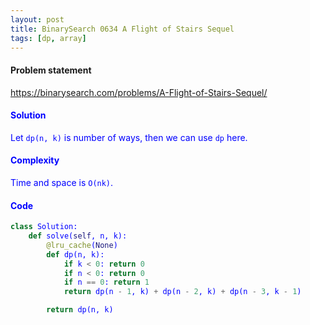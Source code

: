 ```yaml
---
layout: post
title: BinarySearch 0634 A Flight of Stairs Sequel
tags: [dp, array]
---
```


#### Problem statement

<a href="https://binarysearch.com/problems/A-Flight-of-Stairs-Sequel/"> <font color = blue>https://binarysearch.com/problems/A-Flight-of-Stairs-Sequel/

#### Solution
Let `dp(n, k)` is number of ways, then we can use `dp` here.

#### Complexity
Time and space is `O(nk)`.

#### Code
```python
class Solution:
    def solve(self, n, k):
        @lru_cache(None)
        def dp(n, k):
            if k < 0: return 0
            if n < 0: return 0
            if n == 0: return 1
            return dp(n - 1, k) + dp(n - 2, k) + dp(n - 3, k - 1)

        return dp(n, k)
```
